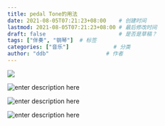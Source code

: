 ```yaml
---
title: pedal Tone的用法
date: 2021-08-05T07:21:23+08:00    # 创建时间
lastmod: 2021-08-05T07:21:23+08:00 # 最后修改时间
draft: false                       # 是否是草稿？
tags: ["伴奏", "钢琴"]  # 标签
categories: ["音乐"]              # 分类
author: "ddb"                  # 作者
---
```



![](https://cdn.jsdelivr.net/gh/huangxd-/imges/小书匠/1628119229292.png)

![enter description here](https://cdn.jsdelivr.net/gh/huangxd-/imges/小书匠/1628119357536.png)

![enter description here](https://cdn.jsdelivr.net/gh/huangxd-/imges/小书匠/1628119382026.png)

![enter description here](https://cdn.jsdelivr.net/gh/huangxd-/imges/小书匠/1628119406912.png)